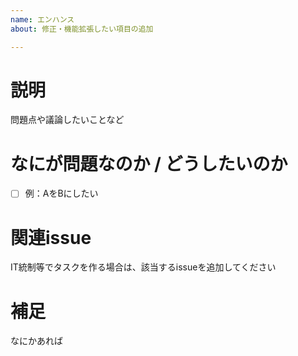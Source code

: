 ```yaml
---
name: エンハンス
about: 修正・機能拡張したい項目の追加

---
```


# 説明
問題点や議論したいことなど

# なにが問題なのか / どうしたいのか
- [ ] 例：AをBにしたい

# 関連issue
IT統制等でタスクを作る場合は、該当するissueを追加してください

# 補足
なにかあれば
